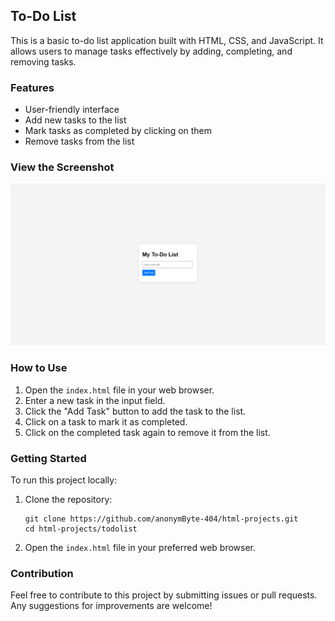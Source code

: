 <h2>To-Do List</h2>

<p>This is a basic to-do list application built with HTML, CSS, and JavaScript. It allows users to manage tasks effectively by adding, completing, and removing tasks.</p>

<h3>Features</h3>
<ul>
    <li>User-friendly interface</li>
    <li>Add new tasks to the list</li>
    <li>Mark tasks as completed by clicking on them</li>
    <li>Remove tasks from the list</li>
</ul>

<h3>View the Screenshot</h3>
<p align="center">
    <img src="../../_screenshots/to-do-list.png" alt="To-Do List Screenshot">
</p>

<h3>How to Use</h3>
<ol>
    <li>Open the <code>index.html</code> file in your web browser.</li>
    <li>Enter a new task in the input field.</li>
    <li>Click the "Add Task" button to add the task to the list.</li>
    <li>Click on a task to mark it as completed.</li>
    <li>Click on the completed task again to remove it from the list.</li>
</ol>

<h3>Getting Started</h3>
<p>To run this project locally:</p>
<ol>
    <li>Clone the repository:</li>
    <pre><code>git clone https://github.com/anonymByte-404/html-projects.git
cd html-projects/todolist</code></pre>
    <li>Open the <code>index.html</code> file in your preferred web browser.</li>
</ol>

<h3>Contribution</h3>
<p>Feel free to contribute to this project by submitting issues or pull requests. Any suggestions for improvements are welcome!</p>
